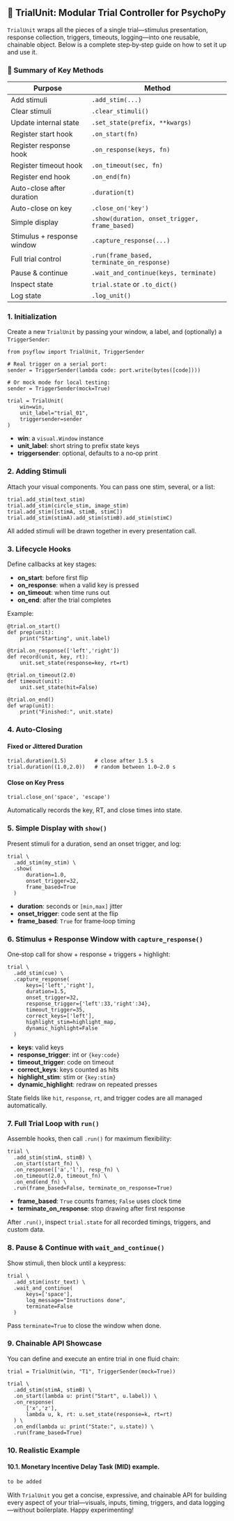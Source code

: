 ## 🎯 TrialUnit: Modular Trial Controller for PsychoPy

`TrialUnit` wraps all the pieces of a single trial—stimulus presentation, response collection, triggers, timeouts, logging—into one reusable, chainable object. Below is a complete step‑by‑step guide on how to set it up and use it.


### 🧵 Summary of Key Methods

| Purpose                         | Method                                         |
|---|---|
| Add stimuli                     | `.add_stim(...)`                               |
| Clear stimuli                   | `.clear_stimuli()`                             |
| Update internal state           | `.set_state(prefix, **kwargs)`                 |
| Register start hook             | `.on_start(fn)`                                |
| Register response hook          | `.on_response(keys, fn)`                       |
| Register timeout hook           | `.on_timeout(sec, fn)`                         |
| Register end hook               | `.on_end(fn)`                                  |
| Auto-close after duration       | `.duration(t)`                                 |
| Auto-close on key               | `.close_on('key')`                             |
| Simple display                  | `.show(duration, onset_trigger, frame_based)`  |
| Stimulus + response window      | `.capture_response(...)`                       |
| Full trial control              | `.run(frame_based, terminate_on_response)`     |
| Pause & continue                | `.wait_and_continue(keys, terminate)`          |
| Inspect state                   | `trial.state` or `.to_dict()`                  |
| Log state                       | `.log_unit()`                                  |



### 1. Initialization

Create a new `TrialUnit` by passing your window, a label, and (optionally) a `TriggerSender`:

    from psyflow import TrialUnit, TriggerSender

    # Real trigger on a serial port:
    sender = TriggerSender(lambda code: port.write(bytes([code])))

    # Or mock mode for local testing:
    sender = TriggerSender(mock=True)

    trial = TrialUnit(
        win=win,
        unit_label="trial_01",
        triggersender=sender
    )

- **win**: a `visual.Window` instance  
- **unit_label**: short string to prefix state keys  
- **triggersender**: optional, defaults to a no‑op print  



### 2. Adding Stimuli

Attach your visual components. You can pass one stim, several, or a list:

    trial.add_stim(text_stim)
    trial.add_stim(circle_stim, image_stim)
    trial.add_stim([stimA, stimB, stimC])
    trial.add_stim(stimA).add_stim(stimB).add_stim(stimC)

All added stimuli will be drawn together in every presentation call.



### 3. Lifecycle Hooks

Define callbacks at key stages:

- **on_start**: before first flip  
- **on_response**: when a valid key is pressed  
- **on_timeout**: when time runs out  
- **on_end**: after the trial completes  

Example:

    @trial.on_start()
    def prep(unit):
        print("Starting", unit.label)

    @trial.on_response(['left','right'])
    def record(unit, key, rt):
        unit.set_state(response=key, rt=rt)

    @trial.on_timeout(2.0)
    def timeout(unit):
        unit.set_state(hit=False)

    @trial.on_end()
    def wrap(unit):
        print("Finished:", unit.state)



### 4. Auto‑Closing

#### Fixed or Jittered Duration

    trial.duration(1.5)         # close after 1.5 s
    trial.duration((1.0,2.0))   # random between 1.0–2.0 s

#### Close on Key Press

    trial.close_on('space', 'escape')

Automatically records the key, RT, and close times into state.



### 5. Simple Display with `show()`

Present stimuli for a duration, send an onset trigger, and log:

    trial \
      .add_stim(my_stim) \
      .show(
          duration=1.0,
          onset_trigger=32,
          frame_based=True
      )

- **duration**: seconds or `[min,max]` jitter  
- **onset_trigger**: code sent at the flip  
- **frame_based**: `True` for frame‑loop timing  



### 6. Stimulus + Response Window with `capture_response()`

One‑stop call for show + response + triggers + highlight:

    trial \
      .add_stim(cue) \
      .capture_response(
          keys=['left','right'],
          duration=1.5,
          onset_trigger=32,
          response_trigger={'left':33,'right':34},
          timeout_trigger=35,
          correct_keys=['left'],
          highlight_stim=highlight_map,
          dynamic_highlight=False
      )

- **keys**: valid keys  
- **response_trigger**: int or `{key:code}`  
- **timeout_trigger**: code on timeout  
- **correct_keys**: keys counted as hits  
- **highlight_stim**: stim or `{key:stim}`  
- **dynamic_highlight**: redraw on repeated presses  

State fields like `hit`, `response`, `rt`, and trigger codes are all managed automatically.



### 7. Full Trial Loop with `run()`

Assemble hooks, then call `.run()` for maximum flexibility:

    trial \
      .add_stim(stimA, stimB) \
      .on_start(start_fn) \
      .on_response(['a','l'], resp_fn) \
      .on_timeout(2.0, timeout_fn) \
      .on_end(end_fn) \
      .run(frame_based=False, terminate_on_response=True)

- **frame_based**: `True` counts frames; `False` uses clock time  
- **terminate_on_response**: stop drawing after first response  

After `.run()`, inspect `trial.state` for all recorded timings, triggers, and custom data.



### 8. Pause & Continue with `wait_and_continue()`

Show stimuli, then block until a keypress:

    trial \
      .add_stim(instr_text) \
      .wait_and_continue(
          keys=['space'],
          log_message="Instructions done",
          terminate=False
      )

Pass `terminate=True` to close the window when done.



### 9. Chainable API Showcase

You can define and execute an entire trial in one fluid chain:

    trial = TrialUnit(win, "T1", TriggerSender(mock=True))

    trial \
      .add_stim(stimA, stimB) \
      .on_start(lambda u: print("Start", u.label)) \
      .on_response(
          ['x','z'],
          lambda u, k, rt: u.set_state(response=k, rt=rt)
      ) \
      .on_end(lambda u: print("State:", u.state)) \
      .run(frame_based=True)


### 10. Realistic Example
#### 10.1. Monetary Incentive Delay Task (MID) example.

```python
to be added
```


With `TrialUnit` you get a concise, expressive, and chainable API for building every aspect of your trial—visuals, inputs, timing, triggers, and data logging—without boilerplate. Happy experimenting!
